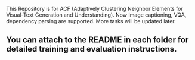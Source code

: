 This Repository is for ACF (Adaptively Clustering Neighbor Elements for Visual-Text Generation and Understanding).
Now Image captioning, VQA, dependency parsing are supported.
More tasks will be updated later.

## You can attach to the README in each folder for detailed training and evaluation instructions.
